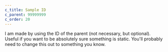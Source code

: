 ```yaml
---
c_title: Sample ID
c_parent: 99999999
c_order: 20
---
```


I am made by using the ID of the parent (not necessary, but optional). Useful if you want to be absolutely sure something is static. You'll probably need to change this out to something you know.
